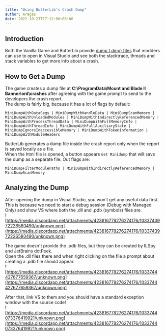 ```yaml
---
title: "Using ButterLib's Crash Dump"
author: Aragas
date: 2022-10-23T17:12:00+03:00
---
```



## Introduction
Both the Vanilla Game and ButterLib provide [dump (.dmp) files](https://en.wikipedia.org/wiki/Core_dump) that modders can use to open in Visual Studio and see both the stacktrace, threads and stack variables to get more info about a crash.

## How to Get a Dump
The game creates a dump file at **C:\ProgramData\Mount and Blade II Bannerlord\crashes** after agreeing with the game prompt to send to the developers the crash report.  
The dump is fairly big, because it has a lot of flags by default:  
```
MiniDumpWithDataSegs | MiniDumpWithHandleData | MiniDumpScanMemory | MiniDumpWithUnloadedModules | MiniDumpWithIndirectlyReferencedMemory | MiniDumpWithProcessThreadData | MiniDumpWithFullMemoryInfo | MiniDumpWithThreadInfo | MiniDumpWithFullAuxiliaryState | MiniDumpIgnoreInaccessibleMemory | MiniDumpWithTokenInformation | MiniDumpWithModuleHeaders
```
ButterLib generates a dump file inside the crash report only when the report is saved locally as a file.  
When the html file is opened, a button appears `Get Minidump` that will save the dump as a separate file. Out flags are:  
```
MiniDumpFilterModulePaths | MiniDumpWithIndirectlyReferencedMemory | MiniDumpScanMemory
```

## Analyzing the Dump  
After opening the dump in Visual Studio, you won't get any useful data first.  
This is because we need to start a debug session (Debug with Managed Only) and show VS where both the .dll and .pdb (symbols) files are.  
![https://media.discordapp.net/attachments/423816778276274176/1033743972226580490/unknown.png](https://media.discordapp.net/attachments/423816778276274176/1033743972226580490/unknown.png)

The game doesn't provide the .pdb files, but they can be created by ILSpy and JetBrains dotPeek.  
Open the .dll files there and when right clicking on the file a prompt about creating a .pdb file should appear.  
![https://media.discordapp.net/attachments/423816778276274176/1033744427677659367/unknown.png](https://media.discordapp.net/attachments/423816778276274176/1033744427677659367/unknown.png)

After that, link VS to them and you should have a standard exception window with the source code!  
![https://media.discordapp.net/attachments/423816778276274176/1033744073376419921/unknown.png](https://media.discordapp.net/attachments/423816778276274176/1033744073376419921/unknown.png)
